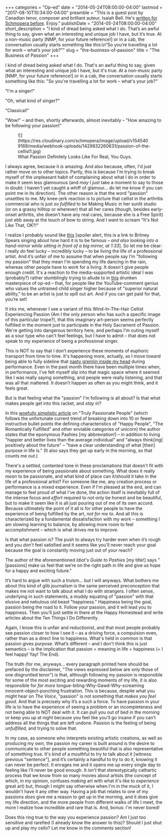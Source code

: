 +++
categories = "Op-ed"
date = "2014-05-24T08:00:00-04:00"
lastmod = "2017-08-10T10:34:00-04:00"
preamble = "This is a guest post by Canadian tenor, composer and brilliant auteur, Isaiah Bell. He's [written for Schmopera before](/on-the-ego/). Enjoy."
publishDate = "2014-05-24T08:00:00-04:00"
short_description = "I kind of dread being asked what I do. That’s an awful thing to say, given what an interesting and unique job I have, but it’s true. At a non-music party [NMP, for your future reference!] or in a cab, the conversation usually starts something like this:\n“So you’re travelling a lot for work – what’s your job?”"
slug = "the-business-of-passion"
title = "The Business of Passion"
+++

I kind of dread being asked what I do. That's an awful thing to say, given what an interesting and unique job I have, but it's true. At a non-music party [NMP, for your future reference!] or in a cab, the conversation usually starts something like this:
"So you're travelling a lot for work – what's your job?"

"I'm a singer!"

"Oh, what kind of singer?"

"Classical!"

"Wow!" – and then, shortly afterwards, almost inevitably – "How amazing to be following your passion!"

<figure data-type="image">
![](https://res.cloudinary.com/schmopera/image/upload/v1545409169/media/webhook-uploads/1429832260631/passion-of-the-cellist1.jpg)
<figcaption>What Passion Definitely Looks Like For Real, You Guys.</figcaption>
</figure>

I always agree, because it _is_ amazing. And also because, often, I'd just rather move on to other topics. Partly, this is because I'm trying to break myself of the unpleasant habit of complaining about what I do in order to make it seem less glamourous (and _may I just_ take a moment to say to those in doubt: I haven't yet caught a whiff of glamour… do let me know if you can point me in its direction). The other reason is that the word "passion" unsettles to me. My knee-jerk reaction is to picture that cellist in the arthritis commercial who is just _so fulfilled_ to be Making Music in her sunlit studio (or on a grassy hilltop or wherever) that all her cares (though, besides early-onset arthritis, she doesn’t have any real cares, because she is a Free Spirit) just ebb away at the touch of bow to string. And I want to scream "It's Not Like That, OK?!"

I realize I probably sound like [this](https://www.youtube.com/watch?v=4vvBAONkYwI) [spoiler alert, this is a link to Britney Spears singing about how hard it is to be famous – _and also looking into a hand-mirror while sitting in front of a big mirror, at 1:33_]. So let me be clear: I really _do_ feel lucky – incredibly lucky – to be living the life of a professional artist. And it’s unfair of me to assume that when people say I’m "following my passion" that they mean I'm spending my life dancing in the rain, whereas other people have to _work_ for a living. It doesn't give people enough credit. It's a reaction to the media-supported artistic ideal I was (probably?) rather stumblingly trying to allude to in [this](http://schmopera.com/two-tenors-youtube-comments/) drunken masterpiece of op-ed – that, for people like the YouTube-comment genius who values the *un*trained child singer higher because of "superior natural ability," to be an artist is just to spill out art. And if you can get paid for that, you’re set!

It irks me, whenever I see a variant of this Wind-In-The-Hair Cellist Experiencing Passion (Am I the only person who has such a specific image of this particular trope?), that this imaginary art-person seems perfectly fulfilled in the moment just to participate in the Holy Sacrament of Passion. We're getting into dangerous territory here, and perhaps I'm outing myself as a sour type who can't feel feelings, but I have to admit – that does not speak to my experience of being a professional singer.

This is NOT to say that I don’t experience these moments of euphoric transport from time to time. It's happening more, actually, as I move toward being able to fully sideline that [nasty gremlin inside my head](http://schmopera.com/on-the-ego/) during performance. Even in the past month there have been multiple times when, in performance, I've felt myself slip into that magic space where it seemed like I was really saying something, and people were really listening, and that was all that mattered. It doesn’t happen as often as you might think, and it feels great.

But is that feeling what the "passion" I'm following is all about? Is that what makes people get into this racket, and _stay in_?

In this [woefully simplistic article](http://elitedaily.com/money/entrepreneurship/10-things-that-truly-passionate-people-do-differently/?fb_action_ids=10101290683781257) on "Truly Passionate People" (which follows the unfortunate current trend of breaking down into 10 or fewer instructive bullet points the defining characteristics of "Happy People", "The Romantically Fulfilled" and other enviable categories of unicorn) the author states that the eponymous Pashies [my abbreviation!] – in addition to living "happier and better lives than the average individual" and "always think[ing] positively about the future" – "have a clear understanding of what [their] purpose in life is." (It also says they get up early in the morning, so that counts me out.)

There's a settled, contented tone in these proclamations that doesn't fit with my experience of being passionate about something. What does it really _mean_ to be passionate, and what kind of place can it/should it take in the life of a professional artist? For someone like me, any creation process or performance is a mixed experience. Even if I'm pleased at the end, and can manage to feel proud of what I've done, the action itself is inevitably full of the intense focus and _effort_ required to not only be honest and be beautiful, but to make it seem like it is all just pouring out of me of its own accord. Because ultimately the point of it all is for other people to have the experience of being fulfilled by the art, _not for me to_. And all this is characterized by a fundamental dissatisfaction with my work – something I am slowing learning to balance, by allowing more room to feel accomplishment – which is what drives me to improve.

Is that what passion is? The push to always try harder even when it’s rough and you _don’t_ feel satisfied and it seems like you'll never reach your goal because the goal is constantly moving just out of your reach?

The author of the aforementioned _Idiot's Guide to Pashies_ [my title!] says "[passions] make us feel that we’re on the right path in life and give us hope for a happy and exciting future."

It’s hard to argue with such a truism… but I will anyways. What bothers me about this kind of glib journalism is the same perceived preconception that makes me not want to talk about what I do with strangers. I often sense, underlying in such statements, a muddy equating of "passion" with that elusive and nebulous old beast "happiness." Happiness being the goal, passion being the road to it. Follow your passion, and it will lead you to happiness. Then you’ll just settle in there at the Happy Homestead and write articles about the Ten Things I Do Differently.

Again, I know this is unfair and reductionist, and that most people probably see passion closer to how I see it – as a driving force, a compulsion even, rather than as a direct line to happiness. What's held in common is that passion gives purpose. What’s different – and I don't think this is just semantics – is the implication that passion = meaning in life = happiness (= I feel happy! Yay! The End).

The truth (for me, anyways… every paragraph printed here should be prefaced by the disclaimer, "The views expressed below are only those of one disgruntled tenor") is that, although following my passion is responsible for some of the most exciting and rewarding moments of my life, it is also responsible for _far more_ tongue-biting-Why-Gawd-Why-screaming innocent-object-punching frustration. This is because, despite what you might hear on *The Voice*, "passion" is not something that _makes you feel good_. And that is precisely why it’s a such a force. To have passion in your life is to have the experience of seeing a problem or an incompleteness and not being able to NOT deal with it. It can pull you out of bed in the morning or keep you up at night because you feel like you'll go insane if you can’t address all the things that are left undone. Passion is the feeling of being *unfulfilled*, and trying to solve that.

In my case, as someone who interprets existing artistic creations, as well as producing my own, the passion my career is built around is the desire to communicate to other people something beautiful that is also representative of something true. It's kind of a mouthful to try to talk about it [witness: previous "sentence"], and it’s certainly a handful to try to do it, knowing it can never be perfect. It enrages me and it opens me up every single day to feeling like I’ll never be good enough. It _isn't_ that stereotypically cathartic process that we know from so many movies about artists (the concept of which, in my opinion, confuses _making_ art with what it's like to _experience_ great art) but, though I might say otherwise when I'm in the muck of it, I wouldn't have it any other way. Having a job that relates to one of my passions _does_ give me a reason to get up in the morning, and it does give my life direction, and the more people from different walks of life I meet, the more I realize how incredible and rare that is. And, bonus: I'm never bored!

Does this ring true to the way you experience passion? Am I just too sensitive and rarefied (I already know the answer to this)? Should I just shut up and play my cello? Let me know in the comments section!

